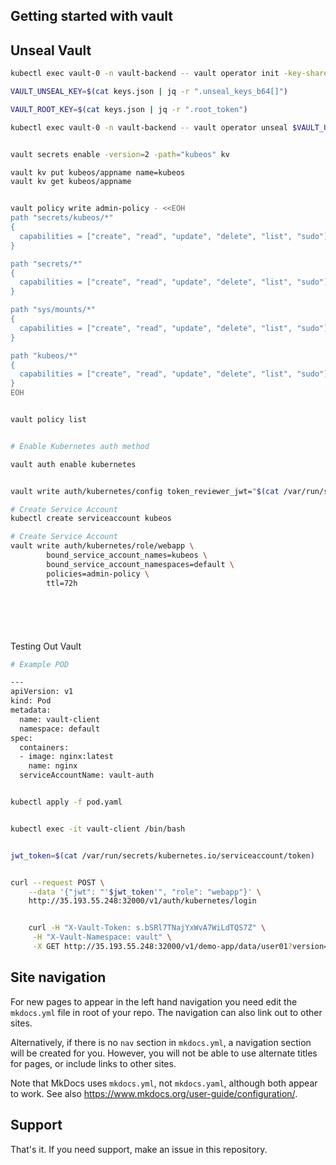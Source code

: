 
## Getting started with vault


## Unseal Vault

```bash
kubectl exec vault-0 -n vault-backend -- vault operator init -key-shares=1 -key-threshold=1 -format=json > keys.json

VAULT_UNSEAL_KEY=$(cat keys.json | jq -r ".unseal_keys_b64[]")

VAULT_ROOT_KEY=$(cat keys.json | jq -r ".root_token")

kubectl exec vault-0 -n vault-backend -- vault operator unseal $VAULT_UNSEAL_KEY


vault secrets enable -version=2 -path="kubeos" kv

vault kv put kubeos/appname name=kubeos
vault kv get kubeos/appname 


vault policy write admin-policy - <<EOH
path "secrets/kubeos/*"
{
  capabilities = ["create", "read", "update", "delete", "list", "sudo"]
}

path "secrets/*"
{
  capabilities = ["create", "read", "update", "delete", "list", "sudo"]
}

path "sys/mounts/*"
{
  capabilities = ["create", "read", "update", "delete", "list", "sudo"]
}

path "kubeos/*"
{
  capabilities = ["create", "read", "update", "delete", "list", "sudo"]
}
EOH


vault policy list


# Enable Kubernetes auth method

vault auth enable kubernetes


vault write auth/kubernetes/config token_reviewer_jwt="$(cat /var/run/secrets/kubernetes.io/serviceaccount/token)" kubernetes_host="https://$KUBERNETES_PORT_443_TCP_ADDR:443" kubernetes_ca_cert=@/var/run/secrets/kubernetes.io/serviceaccount/ca.crt

# Create Service Account 
kubectl create serviceaccount kubeos

# Create Service Account
vault write auth/kubernetes/role/webapp \
        bound_service_account_names=kubeos \
        bound_service_account_namespaces=default \
        policies=admin-policy \
        ttl=72h







```

Testing Out Vault

```bash 
# Example POD

---
apiVersion: v1
kind: Pod
metadata:
  name: vault-client
  namespace: default
spec:
  containers:
  - image: nginx:latest
    name: nginx
  serviceAccountName: vault-auth


kubectl apply -f pod.yaml


kubectl exec -it vault-client /bin/bash


jwt_token=$(cat /var/run/secrets/kubernetes.io/serviceaccount/token)


curl --request POST \
    --data '{"jwt": "'$jwt_token'", "role": "webapp"}' \
    http://35.193.55.248:32000/v1/auth/kubernetes/login


    curl -H "X-Vault-Token: s.bSRl7TNajYxWvA7WiLdTQS7Z" \
     -H "X-Vault-Namespace: vault" \
     -X GET http://35.193.55.248:32000/v1/demo-app/data/user01?version=1
```


## Site navigation

For new pages to appear in the left hand navigation you need edit the `mkdocs.yml`
file in root of your repo. The navigation can also link out to other sites.

Alternatively, if there is no `nav` section in `mkdocs.yml`, a navigation section
will be created for you. However, you will not be able to use alternate titles for
pages, or include links to other sites.

Note that MkDocs uses `mkdocs.yml`, not `mkdocs.yaml`, although both appear to work.
See also <https://www.mkdocs.org/user-guide/configuration/>.

## Support

That's it. If you need support, make an issue in this repository.
